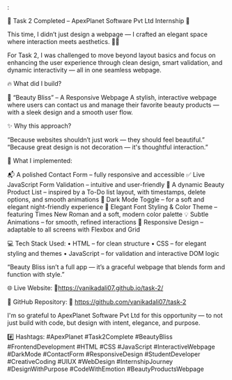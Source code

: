 :

🌟 Task 2 Completed – ApexPlanet Software Pvt Ltd Internship 🌟

This time, I didn’t just design a webpage —
I crafted an elegant space where interaction meets aesthetics. 💄✨

For Task 2, I was challenged to move beyond layout basics and focus on enhancing the user experience through clean design, smart validation, and dynamic interactivity — all in one seamless webpage.

🔥 What did I build?

💅 “Beauty Bliss” – A Responsive Webpage
A stylish, interactive webpage where users can contact us and manage their favorite beauty products — with a sleek design and a smooth user flow.

✨ Why this approach?

“Because websites shouldn’t just work — they should feel beautiful.”
“Because great design is not decoration — it's thoughtful interaction.”

🎯 What I implemented:

📬 A polished Contact Form – fully responsive and accessible
✅ Live JavaScript Form Validation – intuitive and user-friendly
📝 A dynamic Beauty Product List – inspired by a To-Do list layout, with timestamps, delete options, and smooth animations
🌙 Dark Mode Toggle – for a soft and elegant night-friendly experience
🎨 Elegant Font Styling & Color Theme – featuring Times New Roman and a soft, modern color palette
💡 Subtle Animations – for smooth, refined interactions
📱 Responsive Design – adaptable to all screens with Flexbox and Grid

💻 Tech Stack Used:
• HTML – for clean structure
• CSS – for elegant styling and themes
• JavaScript – for validation and interactive DOM logic

“Beauty Bliss isn’t a full app — it’s a graceful webpage that blends form and function with style.”

🌐 Live Website:
🔗https://vanikadali07.github.io/task-2/

📂 GitHub Repository:
🔗 https://github.com/vanikadali07/task-2

I'm so grateful to ApexPlanet Software Pvt Ltd for this opportunity — to not just build with code, but design with intent, elegance, and purpose.

#️⃣ Hashtags:
#ApexPlanet #Task2Complete #BeautyBliss #FrontendDevelopment #HTML #CSS #JavaScript
#InteractiveWebpage #DarkMode #ContactForm #ResponsiveDesign #StudentDeveloper
#CreativeCoding #UIUX #WebDesign #InternshipJourney #DesignWithPurpose
#CodeWithEmotion #BeautyProductsWebpage
